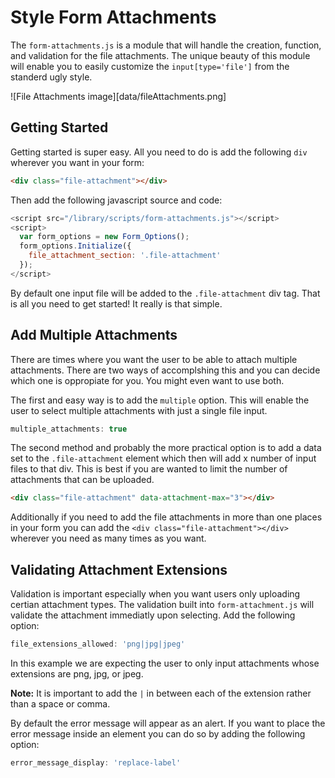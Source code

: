 # Style Form Attachments

The `form-attachments.js` is a module that will handle the creation, function, and validation for the file attachments. The unique beauty of this module will enable you to easily customize the `input[type='file']` from the standerd ugly style.

![File Attachments image][data/fileAttachments.png]

## Getting Started

Getting started is super easy. All you need to do is add the following `div` wherever you want in your form:

```html
<div class="file-attachment"></div>
```

Then add the following javascript source and code:

```javascript
<script src="/library/scripts/form-attachments.js"></script>
<script>
  var form_options = new Form_Options();
  form_options.Initialize({
    file_attachment_section: '.file-attachment'
  });
</script>
```
By default one input file will be added to the `.file-attachment` div tag. That is all you need to get started! It really is that simple.

## Add Multiple Attachments

There are times where you want the user to be able to attach multiple attachments. There are two ways of accomplshing this and you can decide which one is oppropiate for you. You might even want to use both.

The first and easy way is to add the `multiple` option. This will enable the user to select multiple attachments with just a single file input.

```javascript
multiple_attachments: true
```

The second method and probably the more practical option is to add a data set to the `.file-attachment` element which then will add x number of input files to that div. This is best if you are wanted to limit the number of attachments that can be uploaded.

```html
<div class="file-attachment" data-attachment-max="3"></div>
```

Additionally if you need to add the file attachments in more than one places in your form you can add the `<div class="file-attachment"></div>` wherever you need as many times as you want.

## Validating Attachment Extensions

Validation is important especially when you want users only uploading certian attachment types. The validation built into `form-attachment.js` will validate the attachment immediatly upon selecting. Add the following option:

```javascript
file_extensions_allowed: 'png|jpg|jpeg'
```

In this example we are expecting the user to only input attachments whose extensions are png, jpg, or jpeg.

**Note:** It is important to add the `|` in between each of the extension rather than a space or comma.

By default the error message will appear as an alert. If you want to place the error message inside an element you can do so by adding the following option:

```javascript
error_message_display: 'replace-label'
```
